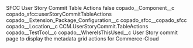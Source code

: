 <?xml version="1.0" encoding="UTF-8"?>
<CustomMetadata xmlns="http://soap.sforce.com/2006/04/metadata" xmlns:xsi="http://www.w3.org/2001/XMLSchema-instance" xmlns:xsd="http://www.w3.org/2001/XMLSchema">
    <label>SFCC User Story Commit Table Actions</label>
    <protected>false</protected>
    <values>
        <field>copado__Component__c</field>
        <value xsi:type="xsd:string">copado_sfcc:userStoryCommitTableActions</value>
    </values>
    <values>
        <field>copado__Extension_Package_Configuration__c</field>
        <value xsi:type="xsd:string">copado_sfcc__copado_sfcc</value>
    </values>
    <values>
        <field>copado__Location__c</field>
        <value xsi:type="xsd:string">CCM.UserStoryCommit.TableActions</value>
    </values>
    <values>
        <field>copado__TestTool__c</field>
        <value xsi:nil="true"/>
    </values>
    <values>
        <field>copado__WhereIsThisUsed__c</field>
        <value xsi:type="xsd:string">User Story commit page to display the metadata grid actions for Commerce-Cloud</value>
    </values>
</CustomMetadata>
